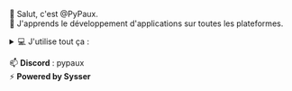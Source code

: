 👋 Salut, c'est @PyPaux.  
🌱 J'apprends le développement d'applications sur toutes les plateformes.  

<details>
<summary>💻 J'utilise tout ça :</summary>
    (🔥 > 🟢 > 🚧)
    
- Java 🔥  
- Javascript 🟢  
- Typescript 🟢  
- HTML 🔥  
- CSS 🟢  
- Bootstrap 🟢  
- Spring 🔥  
- Spring Boot 🔥  
- Maven 🔥  
- REST 🔥  
- Node.js 🟢  
- PostgreSQL 🟢  
- MongoDB 🚧  
- Python 🚧  
- C# 🔥  
- Linux 🔥  
- Windows 🔥  
- Git 🟢  
- VS Code 🔥  
- Android Studio 🟢  
- Eclipse 🟢  
- Agile 🟢
- Docker 🟢
- Vagrant 🟢
- React 🟢
- React Native 🟢

</details>

📫 **Discord** : pypaux  
⚡ **Powered by Sysser**  
